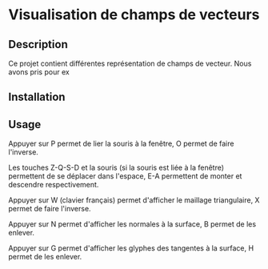 # Visualisation de champs de vecteurs

## Description
Ce projet contient différentes représentation de champs de vecteur.
Nous avons pris pour ex

## Installation



## Usage

Appuyer sur P permet de lier la souris à la fenêtre, O permet de faire l'inverse.

Les touches Z-Q-S-D et la souris (si la souris est liée à la fenêtre) permettent de se déplacer dans l'espace,
E-A permettent de monter et descendre respectivement.

Appuyer sur W (clavier français) permet d'afficher le maillage triangulaire, X permet de faire l'inverse.

Appuyer sur N permet d'afficher les normales à la surface, B permet de les enlever.

Appuyer sur G permet d'afficher les glyphes des tangentes à la surface, H permet de les enlever.
